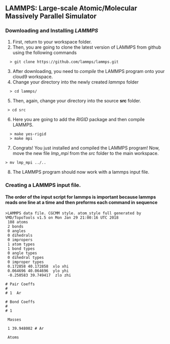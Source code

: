 ## LAMMPS: Large-scale Atomic/Molecular Massively Parallel Simulator 

### Downloading and Installing *LAMMPS*

1. First, return to your workspace folder. 
2. Then, you are going to clone the latest version of LAMMPS from github using the following commands
```
  > git clone https://github.com/lammps/lammps.git
```
3. After downloading, you need to *compile* the LAMMPS program onto your cloud9 workspace.
4. Change your directory into the newly created *lammps* folder
```
  > cd lammps/
```
5. Then, again, change your directory into the source **src** folder.

```
 > cd src
```
6. Here you are going to add the *RIGID* package and then compile LAMMPS.

```
  > make yes-rigid
  > make mpi 
```
7. Congrats! You just installed and compiled the LAMMPS program! Now, move the new file *lmp_mpi* from the *src* folder to the main workspace.

```
> mv lmp_mpi ../..
```
8. The LAMMPS program should now work with a lammps input file. 

### Creating a LAMMPS input file. 
#### The order of the input script for lammps is important because lammps reads one line at a time and then preforms each command in sequence 

```
>LAMMPS data file. CGCMM style. atom_style full generated by VMD/TopoTools v1.5 on Mon Jan 29 21:00:16 UTC 2018
 108 atoms
 2 bonds
 0 angles
 0 dihedrals
 0 impropers
 1 atom types
 1 bond types
 0 angle types
 0 dihedral types
 0 improper types
 0.172858 40.172858  xlo xhi
 0.064696 40.064696  ylo yhi
 -0.250583 39.749417  zlo zhi

# Pair Coeffs
#
# 1  Ar

# Bond Coeffs
#
# 1  

 Masses

 1 39.948002 # Ar

 Atoms



```

